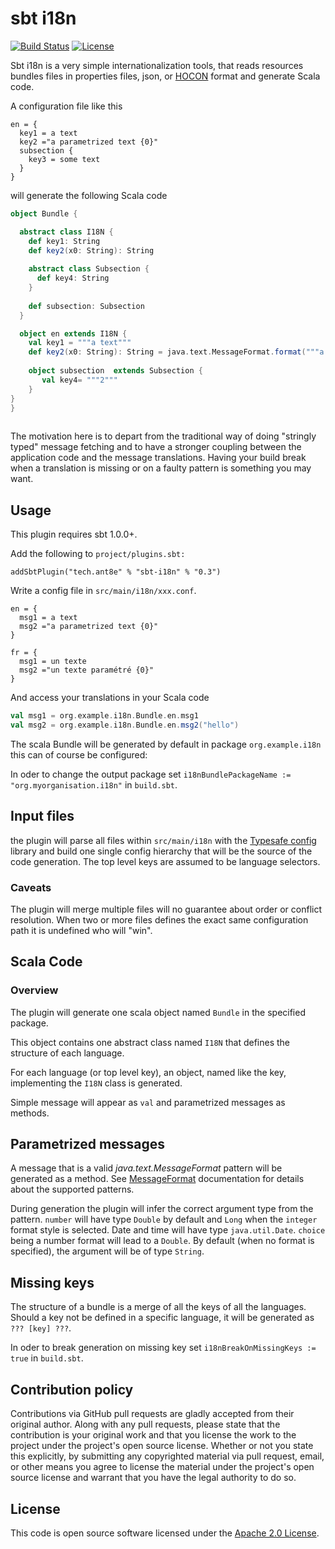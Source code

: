# sbt i18n

[![Build Status](https://travis-ci.org/ant8e/sbt-i18n.svg?branch=master)](https://travis-ci.org/ant8e/sbt-i18n)
[![License](http://img.shields.io/:license-apache-blue.svg)](http://www.apache.org/licenses/LICENSE-2.0.html)




Sbt i18n is a very simple internationalization tools, that reads resources bundles files in properties files, json, or 
[HOCON](https://github.com/lightbend/config#using-hocon-the-json-superset) format and generate Scala code. 

A configuration file like this

```hocon
en = {
  key1 = a text
  key2 ="a parametrized text {0}"
  subsection {
    key3 = some text
  }
}

```

will generate the following Scala code 

```scala
object Bundle {

  abstract class I18N {
    def key1: String
    def key2(x0: String): String
    
    abstract class Subsection {
      def key4: String
    }
    
    def subsection: Subsection
  }

  object en extends I18N {
    val key1 = """a text"""
    def key2(x0: String): String = java.text.MessageFormat.format("""a parametrized text {0}""", x0)
   
    object subsection  extends Subsection {
       val key4= """2"""
    }
}
}
     
```

The motivation here is to depart from the traditional way of doing "stringly typed" message fetching and to have a 
stronger coupling between the application code and the message translations. Having your build break when a 
translation is missing or on a faulty pattern is something you may want.   


## Usage

This plugin requires sbt 1.0.0+.

Add the following to `project/plugins.sbt:`

    addSbtPlugin("tech.ant8e" % "sbt-i18n" % "0.3")

Write a config file in `src/main/i18n/xxx.conf`.

```hocon
en = {
  msg1 = a text
  msg2 ="a parametrized text {0}"
}

fr = {
  msg1 = un texte
  msg2 ="un texte paramétré {0}"
}

``` 

And access your translations in your Scala code

```scala
val msg1 = org.example.i18n.Bundle.en.msg1
val msg2 = org.example.i18n.Bundle.en.msg2("hello")
```

The scala Bundle will be generated by default in package `org.example.i18n` this can of course be configured: 

In oder to change the output package set `i18nBundlePackageName := "org.myorganisation.i18n"` in `build.sbt`. 
  
## Input files

the plugin will parse all files within `src/main/i18n` with the [Typesafe config](https://github.com/lightbend/config) 
library and build one single config hierarchy that will be the source of the code generation. The top level keys are
assumed to be language selectors.   

###  Caveats 

The plugin will merge multiple files will no guarantee about order or conflict resolution. When two or more files defines 
the exact same configuration path it is undefined who will "win".       

## Scala Code

### Overview 
The plugin will generate one scala object named `Bundle` in the specified package.

This object contains one abstract class named `I18N` that defines the structure of each language.

For each language (or top level key), an object, named like the key, implementing the `I18N` class is generated.

Simple message will appear as `val` and parametrized messages as methods. 
 
## Parametrized messages 
 
A message that is a valid *java.text.MessageFormat* pattern will be generated as a method. 
See [MessageFormat](https://docs.oracle.com/javase/8/docs/api/java/text/MessageFormat.html)
documentation for details about the supported patterns. 

During generation the plugin will infer the correct argument type from the pattern. `number` will have type `Double` 
by default and `Long` when the `integer` format style is selected. Date and time will have type `java.util.Date`. `choice` 
being a number format will lead to a `Double`.  By default (when no format is specified), the argument will be of type 
`String`.          

## Missing keys

The structure of a bundle is a merge of all the keys of all the languages. Should a key not be defined in a specific 
language, it will be generated as `??? [key] ???`.
      
In oder to break generation on missing key set `i18nBreakOnMissingKeys := true` in `build.sbt`. 

## Contribution policy ##

Contributions via GitHub pull requests are gladly accepted from their original author. Along with any pull requests, please state that the contribution is your original work and that you license the work to the project under the project's open source license. Whether or not you state this explicitly, by submitting any copyrighted material via pull request, email, or other means you agree to license the material under the project's open source license and warrant that you have the legal authority to do so.

## License ##

This code is open source software licensed under the [Apache 2.0 License](http://www.apache.org/licenses/LICENSE-2.0.html).
